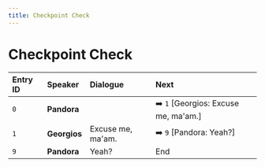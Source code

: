 ```yaml
---
title: Checkpoint Check
---
```


# Checkpoint Check


| Entry ID | Speaker | Dialogue | Next |
| :------- | :------ | :------- | :------------ |
| `0` | **Pandora** |  | ➡️ `1` \[Georgios: Excuse me, ma'am\.\] |
| `1` | **Georgios** | Excuse me, ma'am\. | ➡️ `9` \[Pandora: Yeah?\] |
| `9` | **Pandora** | Yeah? | End |
